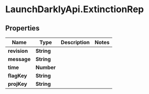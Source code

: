 # LaunchDarklyApi.ExtinctionRep

## Properties

Name | Type | Description | Notes
------------ | ------------- | ------------- | -------------
**revision** | **String** |  | 
**message** | **String** |  | 
**time** | **Number** |  | 
**flagKey** | **String** |  | 
**projKey** | **String** |  | 


